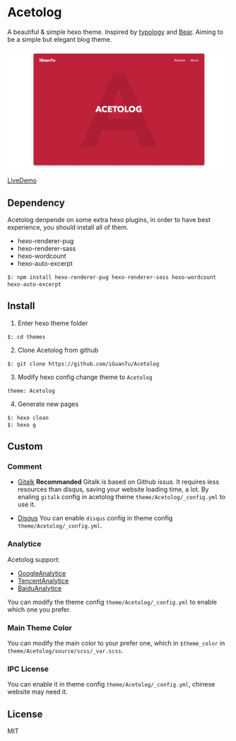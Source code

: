 # Acetolog

A beautiful & simple hexo theme. Inspired by [typology](https://demo.mekshq.com/typology/) and [Bear](https://demo.mekshq.com/typology/). Aiming to be a simple but elegant blog theme.

![ScreenShot](./screenshot/1.png)

[LiveDemo](https://www.iguan7u.cn)

## Dependency

Acetolog denpende on some extra hexo plugins, in order to have best experience, you should install all of them.

- hexo-renderer-pug
- hexo-renderer-sass
- hexo-wordcount
- hexo-auto-excerpt

```
$: npm install hexo-renderer-pug hexo-renderer-sass hexo-wordcount hexo-auto-excerpt
```

## Install

1. Enter hexo theme folder
```
$: cd themes
```

2. Clone Acetolog from github
```
$: git clone https://github.com/iGuan7u/Acetolog
```

3. Modify hexo config change theme to `Acetolog`
```
theme: Acetolog
```

4. Generate new pages
```
$: hexo clean
$: hexo g
```

## Custom

### Comment

- [Gitalk](https://github.com/gitalk/gitalk)
**Recommanded**
Gitalk is based on Github issus. It requires less resources than disqus, saving your website loading time, a lot.
By enaling `gitalk` config in acetolog theme `theme/Acetolog/_config.yml` to use it.

- [Disqus](https://disqus.com)
You can enable `disqus` config in theme config `theme/Acetolog/_config.yml`.

### Analytice

Acetolog support: 

- [GoogleAnalytice](https://analytics.google.com)
- [TencentAnalytice](https://mta.qq.com)
- [BaiduAnalytice](https://tongji.baidu.com)

You can modify the theme config `theme/Acetolog/_config.yml` to enable which one you prefer.

### Main Theme Color

You can modify the main color to your prefer one, which in `$theme_color` in `theme/Acetolog/source/scss/_var.scss`.

### IPC License

You can enable it in theme config `theme/Acetolog/_config.yml`, chinese website may need it.

## License
MIT
